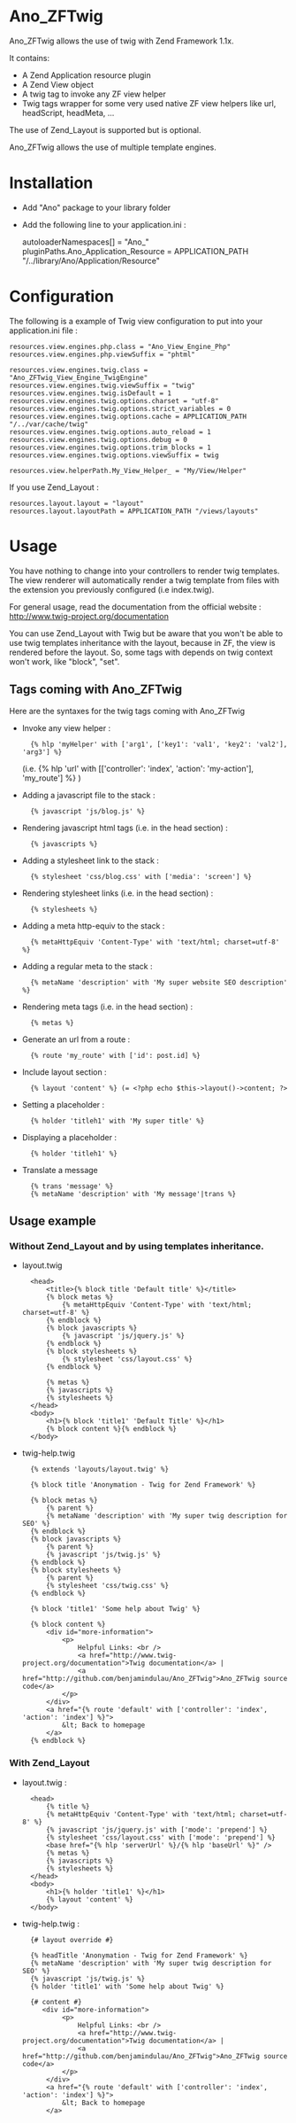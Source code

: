 Ano_ZFTwig
==========

Ano_ZFTwig allows the use of twig with Zend Framework 1.1x.

It contains:

* A Zend Application resource plugin
* A Zend View object
* A twig tag to invoke any ZF view helper
* Twig tags wrapper for some very used native ZF view helpers like url, headScript, headMeta, ...

The use of Zend_Layout is supported but is optional.

Ano_ZFTwig allows the use of multiple template engines.

Installation
============

* Add "Ano" package to your library folder
* Add the following line to your application.ini :

    autoloaderNamespaces[] = "Ano_"
    pluginPaths.Ano_Application_Resource = APPLICATION_PATH "/../library/Ano/Application/Resource"
	


Configuration
=============

The following is a example of Twig view configuration to put into your application.ini file :

    resources.view.engines.php.class = "Ano_View_Engine_Php"
    resources.view.engines.php.viewSuffix = "phtml"

    resources.view.engines.twig.class = "Ano_ZFTwig_View_Engine_TwigEngine"
    resources.view.engines.twig.viewSuffix = "twig"
    resources.view.engines.twig.isDefault = 1
    resources.view.engines.twig.options.charset = "utf-8"
    resources.view.engines.twig.options.strict_variables = 0
    resources.view.engines.twig.options.cache = APPLICATION_PATH "/../var/cache/twig"
    resources.view.engines.twig.options.auto_reload = 1
    resources.view.engines.twig.options.debug = 0
    resources.view.engines.twig.options.trim_blocks = 1
    resources.view.engines.twig.options.viewSuffix = twig

    resources.view.helperPath.My_View_Helper_ = "My/View/Helper"


If you use Zend_Layout :

    resources.layout.layout = "layout" 
    resources.layout.layoutPath = APPLICATION_PATH "/views/layouts"
	

Usage
=====

You have nothing to change into your controllers to render twig templates.
The view renderer will automatically render a twig template from files with the extension you previously configured (i.e index.twig).

For general usage, read the documentation from the official website : http://www.twig-project.org/documentation

You can use Zend_Layout with Twig but be aware that you won't be able to use twig templates inheritance with the layout, because in ZF, the view is rendered before the layout. So, some tags with depends on twig context won't work, like "block", "set".


Tags coming with Ano_ZFTwig
---------------------------

Here are the syntaxes for the twig tags coming with Ano_ZFTwig

* Invoke any view helper :

        {% hlp 'myHelper' with ['arg1', ['key1': 'val1', 'key2': 'val2'], 'arg3'] %}
	
    (i.e. {% hlp 'url' with [['controller': 'index', 'action': 'my-action'], 'my_route'] %} )
	
* Adding a javascript file to the stack :

        {% javascript 'js/blog.js' %}
	
* Rendering javascript html tags (i.e. in the head section) :

        {% javascripts %}
	
* Adding a stylesheet link to the stack :

        {% stylesheet 'css/blog.css' with ['media': 'screen'] %}

* Rendering stylesheet links (i.e. in the head section) :

        {% stylesheets %}
	
* Adding a meta http-equiv to the stack :

        {% metaHttpEquiv 'Content-Type' with 'text/html; charset=utf-8' %}
	
* Adding a regular meta to the stack :
	
        {% metaName 'description' with 'My super website SEO description' %}
	
* Rendering meta tags (i.e. in the head section) :

        {% metas %}
	
* Generate an url from a route :

        {% route 'my_route' with ['id': post.id] %}

* Include layout section :

        {% layout 'content' %} (= <?php echo $this->layout()->content; ?>

* Setting a placeholder :

        {% holder 'titleh1' with 'My super title' %}

* Displaying a placeholder :
    
        {% holder 'titleh1' %}

* Translate a message

        {% trans 'message' %}
        {% metaName 'description' with 'My message'|trans %}


Usage example
-------------

### Without Zend_Layout and by using templates inheritance.

* layout.twig

        <head>
            <title>{% block title 'Default title' %}</title>
            {% block metas %}
                {% metaHttpEquiv 'Content-Type' with 'text/html; charset=utf-8' %}
            {% endblock %}
            {% block javascripts %}
                {% javascript 'js/jquery.js' %}
            {% endblock %}
            {% block stylesheets %}
                {% stylesheet 'css/layout.css' %}
            {% endblock %}

            {% metas %}
            {% javascripts %}
            {% stylesheets %}
        </head>
        <body>
            <h1>{% block 'title1' 'Default Title' %}</h1>
            {% block content %}{% endblock %}
        </body>

* twig-help.twig

        {% extends 'layouts/layout.twig' %}

        {% block title 'Anonymation - Twig for Zend Framework' %}

        {% block metas %}
            {% parent %}
            {% metaName 'description' with 'My super twig description for SEO' %}
        {% endblock %}
        {% block javascripts %}
            {% parent %}
            {% javascript 'js/twig.js' %}
        {% endblock %}
        {% block stylesheets %}
            {% parent %}
            {% stylesheet 'css/twig.css' %}
        {% endblock %}

        {% block 'title1' 'Some help about Twig' %}

        {% block content %}
            <div id="more-information">
                <p>
                    Helpful Links: <br />
                    <a href="http://www.twig-project.org/documentation">Twig documentation</a> |
                    <a href="http://github.com/benjamindulau/Ano_ZFTwig">Ano_ZFTwig source code</a>
                </p>
            </div>
            <a href="{% route 'default' with ['controller': 'index', 'action': 'index'] %}">
                &lt; Back to homepage
            </a>
        {% endblock %}


### With Zend_Layout

* layout.twig :

        <head>
            {% title %}
            {% metaHttpEquiv 'Content-Type' with 'text/html; charset=utf-8' %}
            {% javascript 'js/jquery.js' with ['mode': 'prepend'] %}
            {% stylesheet 'css/layout.css' with ['mode': 'prepend'] %}
            <base href="{% hlp 'serverUrl' %}/{% hlp 'baseUrl' %}" />
            {% metas %}
            {% javascripts %}
            {% stylesheets %}
        </head>
        <body>
            <h1>{% holder 'title1' %}</h1>
            {% layout 'content' %}
        </body>

* twig-help.twig :

        {# layout override #}

        {% headTitle 'Anonymation - Twig for Zend Framework' %}
        {% metaName 'description' with 'My super twig description for SEO' %}
        {% javascript 'js/twig.js' %}
        {% holder 'title1' with 'Some help about Twig' %}

        {# content #}
           <div id="more-information">
                <p>
                    Helpful Links: <br />
                    <a href="http://www.twig-project.org/documentation">Twig documentation</a> |
                    <a href="http://github.com/benjamindulau/Ano_ZFTwig">Ano_ZFTwig source code</a>
                </p>
            </div>
            <a href="{% route 'default' with ['controller': 'index', 'action': 'index'] %}">
                &lt; Back to homepage
            </a>